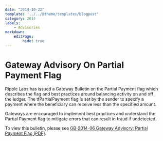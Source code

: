```yaml
---
date: "2014-10-22"
template: '../../@theme/templates/blogpost'
category: 2014
labels:
    - Advisories
markdown:
    editPage:
        hide: true
---
```

# Gateway Advisory On Partial Payment Flag

Ripple Labs has issued a Gateway Bulletin on the Partial Payment flag which describes the flag and best practices around balancing activity on and off the ledger. The tfPartialPayment flag is set by the sender to specify a payment where the beneficiary can receive less than the specified amount.

Gateways are encouraged to implement best practices and understand the Partial Payment flag to mitigate errors that can result in fraud if undetected.

To view this bulletin, please see [GB-2014-06 Gateway Advisory: Partial Payment Flag (PDF)](https://ripple.com/files/GB-2014-06.pdf).
